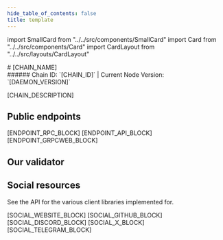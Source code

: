```yaml
---
hide_table_of_contents: false
title: template
---
```


import SmallCard from "../../src/components/SmallCard"
import Card from "../../src/components/Card"
import CardLayout from "../../src/layouts/CardLayout"

<div class="h1-with-icon icon-[CHAIN_SYSTEM_NAME]">
# [CHAIN_NAME]
</div>
###### Chain ID: `[CHAIN_ID]` | Current Node Version: `[DAEMON_VERSION]`

[CHAIN_DESCRIPTION]

## Public endpoints 

<CardLayout autoFitEnabled={true}>
    [ENDPOINT_RPC_BLOCK]
    [ENDPOINT_API_BLOCK]
    [ENDPOINT_GRPCWEB_BLOCK]
</CardLayout>

## Our validator

<CardLayout autoFitEnabled={true}>
    <Card
        to="#"
        header={{
            label: "[NODERS]TEAM",
            translateId: "development-setup",
        }}
        body={{
            label: "Trusted blockchain validator",
        }}
        iconPath="img/kotlin-icon-32.svg"
    />
</CardLayout>

## Social resources
See the API for the various client libraries implemented for.

<CardLayout autoFitEnabled={false}>
    [SOCIAL_WEBSITE_BLOCK]
    [SOCIAL_GITHUB_BLOCK]
    [SOCIAL_DISCORD_BLOCK]
    [SOCIAL_X_BLOCK]
    [SOCIAL_TELEGRAM_BLOCK]
</CardLayout>
